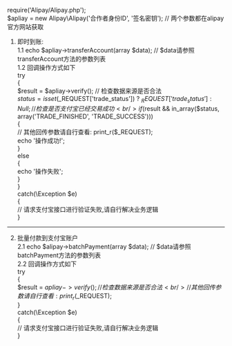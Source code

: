 
require('Alipay/Alipay.php');<br/>
$apliay = new Alipay\Alipay('合作者身份ID', '签名密钥');	// 两个参数都在alipay官方网站获取

1. 即时到账:<br/>
1.1 echo $apliay->transferAccount(array $data); // $data请参照transferAccount方法的参数列表<br/>
1.2 回调操作方式如下<br/>
try<br/>
{<br/>
	$result = $apliay->verify();	// 检查数据来源是否合法<br/>
	$status = isset($_REQUEST['trade_status']) ? $_REQUEST['trade_status'] : Null;	// 检查是否支付宝已经交易成功<br/>
	if($result && in_array($status, array('TRADE_FINISHED', 'TRADE_SUCCESS')))<br/>
	{<br/>
		// 其他回传参数请自行查看: print_r($_REQUEST);<br/>
		echo '操作成功!';<br/>
	}<br/>
	else<br/>
	{<br/>
		echo '操作失败';<br/>
	}<br/>
}<br/>
catch(\Exception $e)<br/>
{<br/>
	// 请求支付宝接口进行验证失败,请自行解决业务逻辑<br/>
}<br/>

-----------------------------------------------------------------------------------------------------------------------------------

2. 批量付款到支付宝账户<br/>
2.1 echo $alipay->batchPayment(array $data); // $data请参照batchPayment方法的参数列表<br/>
2.2 回调操作方式如下<br/>
try<br/>
{<br/>
	$result = $apliay->verify();	// 检查数据来源是否合法<br/>
	// 其他回传参数请自行查看: print_r($_REQUEST);<br/>
}<br/>
catch(\Exception $e)<br/>
{<br/>
	// 请求支付宝接口进行验证失败,请自行解决业务逻辑<br/>
}<br/>